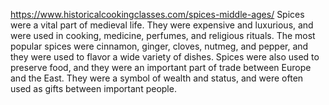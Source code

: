 https://www.historicalcookingclasses.com/spices-middle-ages/
Spices were a vital part of medieval life. They were expensive and luxurious, and were used in cooking, medicine, perfumes, and religious rituals. The most popular spices were cinnamon, ginger, cloves, nutmeg, and pepper, and they were used to flavor a wide variety of dishes.
Spices were also used to preserve food, and they were an important part of trade between Europe and the East. They were a symbol of wealth and status, and were often used as gifts between important people.